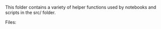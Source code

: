This folder contains a variety of helper functions used by notebooks and scripts in the src/ folder. 

Files:
